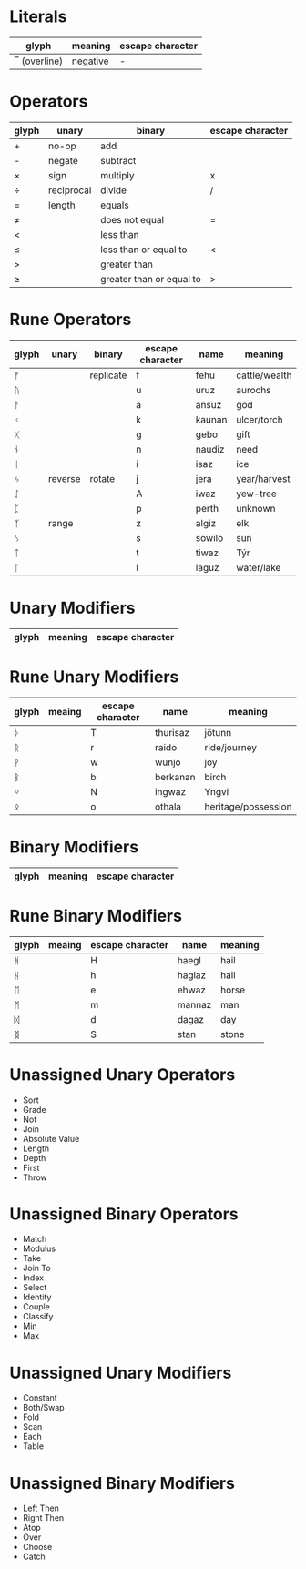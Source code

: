 # Literals

| glyph        | meaning  | escape character |
| ------------ | -------- | ---------------- |
| ‾ (overline) | negative | -                |

# Operators

| glyph | unary      | binary                    | escape character |
| ----- | ---------- | ------------------------- | ---------------- |
| +     | no-op      | add                       |                  |
| -     | negate     | subtract                  |                  |
| ×     | sign       | multiply                  | x                |
| ÷     | reciprocal | divide                    | /                |
| =     | length     | equals                    |                  |
| ≠     |            | does not equal            | =                |
| <     |            | less than                 |                  |
| ≤     |            | less than or equal to     | <                |
| >     |            | greater than              |                  |
| ≥     |            | greater than  or equal to | >                |

# Rune Operators

| glyph | unary   | binary    | escape character | name   | meaning       |
| ----- | ------- | --------- | ---------------- | ------ | ------------- |
| ᚠ     |         | replicate | f                | fehu   | cattle/wealth |
| ᚢ     |         |           | u                | uruz   | aurochs       |
| ᚨ     |         |           | a                | ansuz  | god           |
| ᚲ     |         |           | k                | kaunan | ulcer/torch   |
| ᚷ     |         |           | g                | gebo   | gift          |
| ᚾ     |         |           | n                | naudiz | need          |
| ᛁ     |         |           | i                | isaz   | ice           |
| ᛃ     | reverse | rotate    | j                | jera   | year/harvest  |
| ᛇ     |         |           | A                | iwaz   | yew-tree      |
| ᛈ     |         |           | p                | perth  | unknown       |
| ᛉ     | range   |           | z                | algiz  | elk           |
| ᛊ     |         |           | s                | sowilo | sun           |
| ᛏ     |         |           | t                | tiwaz  | Týr           |
| ᛚ     |         |           | l                | laguz  | water/lake    |

# Unary Modifiers

| glyph | meaning | escape character |
| ----- | ------- | ---------------- |

# Rune Unary Modifiers

| glyph | meaing | escape character | name     | meaning             |
| ----- | ------ | ---------------- | -------- | ------------------- |
| ᚦ     |        | T                | thurisaz | jötunn              |
| ᚱ     |        | r                | raido    | ride/journey        |
| ᚹ     |        | w                | wunjo    | joy                 |
| ᛒ     |        | b                | berkanan | birch               |
| ᛜ     |        | N                | ingwaz   | Yngvi               |
| ᛟ     |        | o                | othala   | heritage/possession |

# Binary Modifiers

| glyph | meaning | escape character |
| ----- | ------- | ---------------- |

# Rune Binary Modifiers

| glyph | meaing | escape character | name   | meaning |
| ----- | ------ | ---------------- | ------ | ------- |
| ᚻ     |        | H                | haegl  | hail    |
| ᚺ     |        | h                | haglaz | hail    |
| ᛖ     |        | e                | ehwaz  | horse   |
| ᛗ     |        | m                | mannaz | man     |
| ᛞ     |        | d                | dagaz  | day     |
| ᛥ     |        | S                | stan   | stone   |

# Unassigned Unary Operators
- Sort
- Grade
- Not
- Join
- Absolute Value
- Length
- Depth
- First
- Throw

# Unassigned Binary Operators
- Match
- Modulus
- Take
- Join To
- Index
- Select
- Identity
- Couple
- Classify
- Min
- Max

# Unassigned Unary Modifiers
- Constant
- Both/Swap
- Fold
- Scan
- Each
- Table

# Unassigned Binary Modifiers
- Left Then
- Right Then
- Atop
- Over
- Choose
- Catch